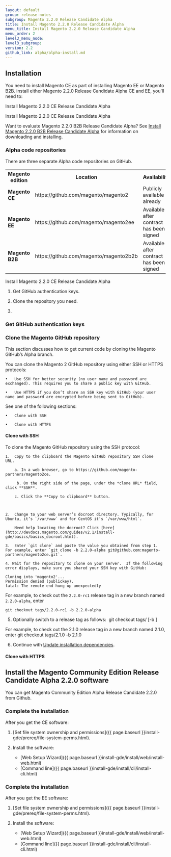 ```yaml
---
layout: default
group: release-notes
subgroup: Magento 2.2.0 Release Candidate Alpha
title: Install Magento 2.2.0 Release Candidate Alpha
menu_title: Install Magento 2.2.0 Release Candidate Alpha
menu_order: 2
level3_menu_node:
level3_subgroup:
version: 2.2
github_link: alpha/alpha-install.md
---
```





## Installation

You need to install Magento CE as part of installing Magento EE or Magento B2B.  install either Magento 2.2.0 Release Candidate Alpha CE and EE, you'll need to:

Install Magento 2.2.0 CE Release Candidate Alpha

Install Magento 2.2.0 CE Release Candidate Alpha


Want to evaluate Magento 2.2.0 B2B Release Candidate Alpha?  See [Install Magento 2.2.0 B2B Release Candidate Alpha]({{page.baseurl}}alpha/alpha-install-b2b.html) for information on downloading and installing. 

### Alpha code repositories

There are three separate Alpha code repositories on GitHub.


<table>
  <tr>
    <th><b>Magento edition</b></th>
    <th><b>Location</b></th>
    <th><b>Availability</b></th>
  </tr>

<tr>
    <td><b>Magento CE</b></td>
    <td>https://github.com/magento/magento2</td>
    <td>Publicly available already</td>
</tr>

<tr>
    <td><b>Magento EE</b></td>
    <td>https://github.com/magento/magento2ee</td>
    <td>Available after contract has been signed</td>
</tr>

<tr>
    <td><b>Magento B2B</b></td>
    <td>https://github.com/magento/magento2b2b</td>
    <td>Available after contract has been signed</td>
</tr>

</table>


Install Magento 2.2.0 CE Release Candidate Alpha

1) Get GitHub authentication keys.

2) Clone the repository you need.

3)


### Get GitHub authentication keys



### Clone the Magento GitHub repository

This section discusses how to get current code by cloning the Magento GitHub’s Alpha branch.


You can clone the Magento 2 GitHub repository using either SSH or HTTPS protocols:

	•	Use SSH for better security (no user name and password are exchanged). This requires you to share a public key with GitHub.

	•	Use HTTPS if you don’t share an SSH key with GitHub (your user name and password are encrypted before being sent to GitHub).

See one of the following sections:

	•	Clone with SSH

	•	Clone with HTTPS


#### Clone with SSH

To clone the Magento GitHub repository using the SSH protocol:

	1.	Copy to the clipboard the Magento GitHub repository SSH clone URL. 

		a. In a web browser, go to https://github.com/magento-partners/magento2ce.

	     b. On the right side of the page, under the *clone URL* field, click **SSH**. 

	    c. Click the **Copy to clipboard** button. 



	2.	Change to your web server’s docroot directory. Typically, for Ubuntu, it’s `/var/www` and for CentOS it’s `/var/www/html`. 

		Need help locating the docroot? Click [here](http://devdocs.magento.com/guides/v2.1/install-gde/basics/basics_docroot.html).

	3.	Enter `git clone` and paste the value you obtained from step 1.  For example, enter `git clone -b 2.2.0-alpha git@github.com:magento-partners/magento2ce.git`.

	4. Wait for the repository to clone on your server.  If the following error displays, make sure you shared your SSH key with GitHub:

	Cloning into 'magento2'...
	Permission denied (publickey).
	fatal: The remote end hung up unexpectedly   


For example, to check out the `2.2.0-rc1` release tag in a new branch named `2.2.0-alpha`, enter

`git checkout tags/2.2.0-rc1 -b 2.2.0-alpha`


5) Optionally switch to a release tag as follows:  git checkout tags/<tag name> [-b <version>]

For example, to check out the 2.1.0 release tag in a new branch named 2.1.0, enter git checkout tags/2.1.0 -b 2.1.0

6) Continue with [Update installation dependencies](http://devdocs.magento.com/guides/v2.1/install-gde/install/prepare-install.html). 


#### Clone with HTTPS


###







## Install the Magento Community Edition Release Candidate Alpha 2.2.0 software
You can get Magento Community Edition Alpha Release Candidate 2.2.0 from Github.



### Complete the installation


After you get the CE software:

1.	[Set file system ownership and permissions]({{ page.baseurl }}install-gde/prereq/file-system-perms.html).
2.	Install the software:

	*	[Web Setup Wizard]({{ page.baseurl }}install-gde/install/web/install-web.html)
	*	[Command line]({{ page.baseurl }}install-gde/install/cli/install-cli.html)




### Complete the installation

After you get the EE software:

1.	[Set file system ownership and permissions]({{ page.baseurl }}install-gde/prereq/file-system-perms.html).
2.	Install the software:

	*	[Web Setup Wizard]({{ page.baseurl }}install-gde/install/web/install-web.html)
	*	[Command line]({{ page.baseurl }}install-gde/install/cli/install-cli.html)
